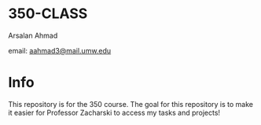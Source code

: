 # 350-CLASS

Arsalan Ahmad 

email: aahmad3@mail.umw.edu

# Info

This repository is for the 350 course. The goal for this repository is to make it easier for Professor Zacharski to access my tasks and projects!
